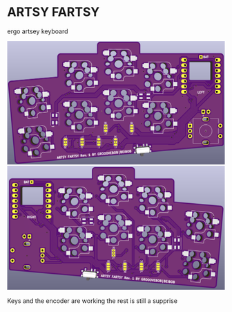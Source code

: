 # ARTSY FARTSY
ergo artsey keyboard

![alt text](https://github.com/GroooveBob/artsyfartsy/blob/main/pic/artsyfartsytop.png)
![alt text](https://github.com/GroooveBob/artsyfartsy/blob/main/pic/artsyfartsybottom.png)

Keys and the encoder are working the rest is still a supprise 
